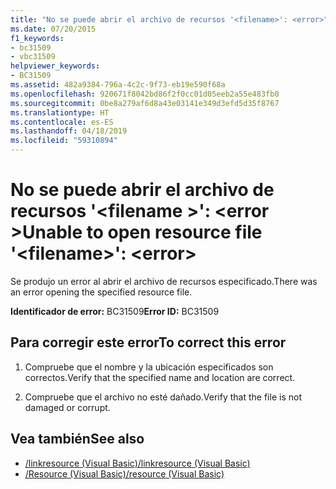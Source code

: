 ```yaml
---
title: "No se puede abrir el archivo de recursos '<filename>': <error>"
ms.date: 07/20/2015
f1_keywords:
- bc31509
- vbc31509
helpviewer_keywords:
- BC31509
ms.assetid: 482a9384-796a-4c2c-9f73-eb19e590f68a
ms.openlocfilehash: 920671f8042bd86f2f0cc01d05eeb2a55e483fb0
ms.sourcegitcommit: 0be8a279af6d8a43e03141e349d3efd5d35f8767
ms.translationtype: HT
ms.contentlocale: es-ES
ms.lasthandoff: 04/18/2019
ms.locfileid: "59310894"
---
```

# <a name="unable-to-open-resource-file-filename-error"></a><span data-ttu-id="fc101-102">No se puede abrir el archivo de recursos '\<filename >': \<error ></span><span class="sxs-lookup"><span data-stu-id="fc101-102">Unable to open resource file '\<filename>': \<error></span></span>
<span data-ttu-id="fc101-103">Se produjo un error al abrir el archivo de recursos especificado.</span><span class="sxs-lookup"><span data-stu-id="fc101-103">There was an error opening the specified resource file.</span></span>  
  
 <span data-ttu-id="fc101-104">**Identificador de error:** BC31509</span><span class="sxs-lookup"><span data-stu-id="fc101-104">**Error ID:** BC31509</span></span>  
  
## <a name="to-correct-this-error"></a><span data-ttu-id="fc101-105">Para corregir este error</span><span class="sxs-lookup"><span data-stu-id="fc101-105">To correct this error</span></span>  
  
1. <span data-ttu-id="fc101-106">Compruebe que el nombre y la ubicación especificados son correctos.</span><span class="sxs-lookup"><span data-stu-id="fc101-106">Verify that the specified name and location are correct.</span></span>  
  
2. <span data-ttu-id="fc101-107">Compruebe que el archivo no esté dañado.</span><span class="sxs-lookup"><span data-stu-id="fc101-107">Verify that the file is not damaged or corrupt.</span></span>  
  
## <a name="see-also"></a><span data-ttu-id="fc101-108">Vea también</span><span class="sxs-lookup"><span data-stu-id="fc101-108">See also</span></span>

- [<span data-ttu-id="fc101-109">/linkresource (Visual Basic)</span><span class="sxs-lookup"><span data-stu-id="fc101-109">/linkresource (Visual Basic)</span></span>](../../visual-basic/reference/command-line-compiler/linkresource.md)
- [<span data-ttu-id="fc101-110">/Resource (Visual Basic)</span><span class="sxs-lookup"><span data-stu-id="fc101-110">/resource (Visual Basic)</span></span>](../../visual-basic/reference/command-line-compiler/resource.md)
